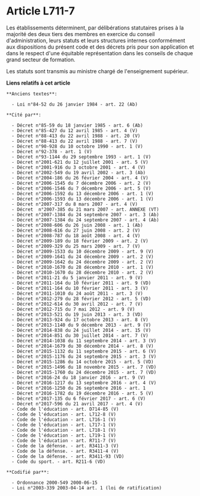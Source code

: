 # Article L711-7

Les établissements déterminent, par délibérations statutaires prises à la majorité des deux tiers des membres en exercice du
conseil d'administration, leurs statuts et leurs structures internes conformément aux dispositions du présent code et des
décrets pris pour son application et dans le respect d'une équitable représentation dans les conseils de chaque grand secteur
de formation.

Les statuts sont transmis au ministre chargé de l'enseignement supérieur.

**Liens relatifs à cet article**

	**Anciens textes**:

	  - Loi n°84-52 du 26 janvier 1984 - art. 22 (Ab)

	**Cité par**:

	  - Décret n°85-59 du 18 janvier 1985 - art. 6 (Ab)
	  - Décret n°85-427 du 12 avril 1985 - art. 4 (V)
	  - Décret n°88-413 du 22 avril 1988 - art. 20 (V)
	  - Décret n°88-413 du 22 avril 1988 - art. 7 (V)
	  - Décret n°90-928 du 10 octobre 1990 - art. 1 (V)
	  - Décret n°92-378 - art. 1 (V)
	  - Décret n°93-1144 du 29 septembre 1993 - art. 1 (V)
	  - Décret n°2001-621 du 12 juillet 2001 - art. 5 (V)
	  - Décret n°2001-916 du 3 octobre 2001 - art. 4 (V)
	  - Décret n°2002-549 du 19 avril 2002 - art. 3 (Ab)
	  - Décret n°2004-186 du 26 février 2004 - art. 4 (V)
	  - Décret n°2006-1545 du 7 décembre 2006 - art. 2 (V)
	  - Décret n°2006-1546 du 7 décembre 2006 - art. 5 (V)
	  - Décret n°2006-1592 du 13 décembre 2006 - art. 1 (V)
	  - Décret n°2006-1593 du 13 décembre 2006 - art. 1 (V)
	  - Décret n°2007-317 du 8 mars 2007 - art. 4 (V)
	  - Décret  n°2007-385 du 21 mars 2007 - art. ANNEXE (VT)
	  - Décret n°2007-1384 du 24 septembre 2007 - art. 3 (Ab)
	  - Décret n°2007-1384 du 24 septembre 2007 - art. 4 (Ab)
	  - Décret n°2008-606 du 26 juin 2008 - art. 1 (Ab)
	  - Décret n°2008-616 du 27 juin 2008 - art. 2 (V)
	  - Décret n°2008-787 du 18 août 2008 - art. 4 (V)
	  - Décret n°2009-189 du 18 février 2009 - art. 2 (V)
	  - Décret n°2009-329 du 25 mars 2009 - art. 7 (V)
	  - Décret n°2009-1533 du 10 décembre 2009 - art. 9 (V)
	  - Décret n°2009-1641 du 24 décembre 2009 - art. 2 (V)
	  - Décret n°2009-1642 du 24 décembre 2009 - art. 2 (V)
	  - Décret n°2010-1670 du 28 décembre 2010 - art. 1 (V)
	  - Décret n°2010-1670 du 28 décembre 2010 - art. 2 (V)
	  - Décret n°2011-21 du 5 janvier 2011 - art. 9 (V)
	  - Décret n°2011-164 du 10 février 2011 - art. 9 (VD)
	  - Décret n°2011-164 du 10 février 2011 - art. 3 (V)
	  - Décret n°2011-1010 du 24 août 2011 - art. 3 (V)
	  - Décret n°2012-279 du 28 février 2012 - art. 5 (VD)
	  - Décret n°2012-614 du 30 avril 2012 - art. 7 (V)
	  - Décret n°2012-715 du 7 mai 2012 - art. 9 (V)
	  - Décret n°2013-521 du 19 juin 2013 - art. 3 (VD)
	  - Décret n°2013-924 du 17 octobre 2013 - art. 8 (V)
	  - Décret n°2013-1140 du 9 décembre 2013 - art. 9 (V)
	  - Décret n°2014-838 du 24 juillet 2014 - art. 15 (V)
	  - Décret n°2014-851 du 30 juillet 2014 - art. 7 (V)
	  - Décret n°2014-1038 du 11 septembre 2014 - art. 3 (V)
	  - Décret n°2014-1679 du 30 décembre 2014 - art. 8 (V)
	  - Décret n°2015-1132 du 11 septembre 2015 - art. 6 (V)
	  - Décret n°2015-1176 du 24 septembre 2015 - art. 3 (V)
	  - Décret n°2015-1286 du 14 octobre 2015 - art. 5 (VD)
	  - Décret n°2015-1496 du 18 novembre 2015 - art. 7 (VD)
	  - Décret n°2015-1760 du 24 décembre 2015 - art. 7 (VD)
	  - Décret n°2016-24 du 18 janvier 2016 - art. 9 (V)
	  - Décret n°2016-1217 du 13 septembre 2016 - art. 4 (V)
	  - Décret n°2016-1250 du 26 septembre 2016 - art. 1
	  - Décret n°2016-1782 du 19 décembre 2016 - art. 5 (V)
	  - Décret n°2017-135 du 6 février 2017 - art. 6 (V)
	  - Décret n°2017-596 du 21 avril 2017 - art. 4 (V)
	  - Code de l'éducation - art. D714-85 (V)
	  - Code de l'éducation - art. L712-8 (V)
	  - Code de l'éducation - art. L716-1 (V)
	  - Code de l'éducation - art. L717-1 (V)
	  - Code de l'éducation - art. L718-1 (V)
	  - Code de l'éducation - art. L719-1 (V)
	  - Code de l'éducation - art. R711-7 (V)
	  - Code de la défense. - art. R3411-3 (V)
	  - Code de la défense. - art. R3411-4 (V)
	  - Code de la défense. - art. R3411-93 (VD)
	  - Code du sport. - art. R211-6 (VD)

	**Codifié par**:

	  - Ordonnance 2000-549 2000-06-15
	  - Loi n°2003-339 2003-04-14 art. 1 (loi de ratification)
